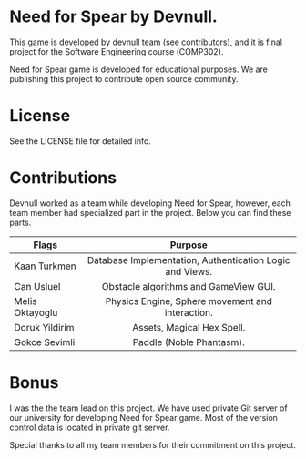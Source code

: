 # Need for Spear by Devnull.

This game is developed by devnull team (see contributors), and it is final project for the Software Engineering course (COMP302).

Need for Spear game is developed for educational purposes. We are publishing this project to contribute open source community.

# License

See the LICENSE file for detailed info.

# Contributions

Devnull worked as a team while developing Need for Spear, however, each team member had specialized part in the project. Below you can find these parts.

| Flags        | Purpose        |
| ------------- |:-------------:|
| Kaan Turkmen      | Database Implementation, Authentication Logic and Views. |
| Can Usluel     | Obstacle algorithms and GameView GUI.|
| Melis Oktayoglu | Physics Engine, Sphere movement and interaction.|
| Doruk Yildirim | Assets, Magical Hex Spell.|
| Gokce Sevimli | Paddle (Noble Phantasm).|

# Bonus

I was the the team lead on this project. We have used private Git server of our university for developing Need for Spear game. Most of the version control data is located in private git server.

Special thanks to all my team members for their commitment on this project.
